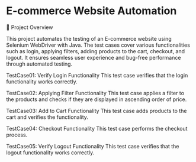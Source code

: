# E-commerce Website Automation

📌 Project Overview

This project automates the testing of an E-commerce website using Selenium WebDriver with 
Java. The test cases cover various functionalities such as login, applying filters, 
adding products to the cart, checkout, and logout. It ensures seamless 
user experience and bug-free performance through automated testing.
















TestCase01: Verify Login Functionality
This test case verifies that the login functionality works correctly.


TestCase02: Applying Filter Functionality
This test case applies a filter to the products and checks if they are displayed in ascending order of price.


TestCase03: Add to Cart Functionality
This test case adds products to the cart and verifies the functionality.


TestCase04: Checkout Functionality
This test case performs the checkout process.


TestCase05: Verify Logout Functionality
This test case verifies that the logout functionality works correctly.


